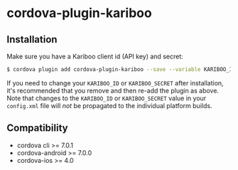 # cordova-plugin-kariboo

## Installation

Make sure you have a Kariboo client id (API key) and secret:

```bash
$ cordova plugin add cordova-plugin-kariboo --save --variable KARIBOO_ID="598322107a5b646fd1785fd9" --variable KARIBOO_SECRET="qxUe5vECy5DPeXmeFhPHOerVYdVDg34/StHkV3IPNdA927v4"
```

If you need to change your `KARIBOO_ID` or `KARIBOO_SECRET` after installation, it's recommended that you remove and then re-add the plugin as above. Note that changes to the `KARIBOO_ID` or `KARIBOO_SECRET` value in your `config.xml` file will *not* be propagated to the individual platform builds.

## Compatibility

 * cordova cli >= 7.0.1
 * cordova-android >= 7.0.0
 * cordova-ios >= 4.0
